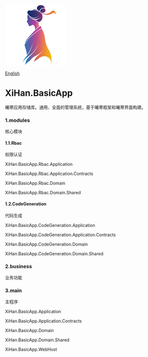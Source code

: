 ![LOGO](./assets/LOGO.png)

[English](README.md)

# XiHan.BasicApp

曦寒应用存储库。通用、全面的管理系统，基于曦寒框架和曦寒界面构建。



### 1.modules

核心模块

#### 1.1.Rbac

权限认证

XiHan.BasicApp.Rbac.Application

XiHan.BasicApp.Rbac.Application.Contracts

XiHan.BasicApp.Rbac.Domain

XiHan.BasicApp.Rbac.Domain.Shared

#### 1.2.CodeGeneration

代码生成

XiHan.BasicApp.CodeGeneration.Application

XiHan.BasicApp.CodeGeneration.Application.Contracts

XiHan.BasicApp.CodeGeneration.Domain

XiHan.BasicApp.CodeGeneration.Domain.Shared

### 2.business

业务功能

### 3.main

主程序

XiHan.BasicApp.Application

XiHan.BasicApp.Application.Contracts

XiHan.BasicApp.Domain

XiHan.BasicApp.Domain.Shared

XiHan.BasicApp.WebHost
